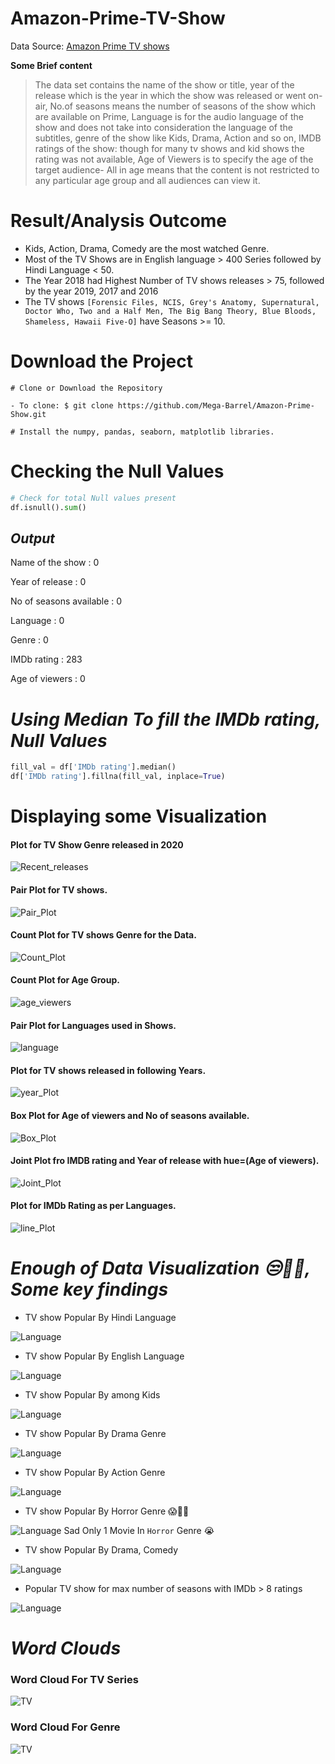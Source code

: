 # Amazon-Prime-TV-Show

Data Source: [Amazon Prime TV shows](https://www.kaggle.com/nilimajauhari/amazon-prime-tv-shows)

**Some Brief content**

>The data set contains the name of the show or title, year of the release which is the year in which the show was released or went on-air, No.of seasons means the number of seasons of the show which are available on Prime, Language is for the audio language of the show and does not take into consideration the language of the subtitles, genre of the show like Kids, Drama, Action and so on, IMDB ratings of the show: though for many tv shows and kid shows the rating was not available, Age of Viewers is to specify the age of the target audience- All in age means that the content is not restricted to any particular age group and all audiences can view it.

# Result/Analysis Outcome

- Kids, Action, Drama, Comedy are the most watched Genre.
- Most of the TV Shows are in English language > 400 Series followed by Hindi Language < 50.
- The Year 2018 had Highest Number of TV shows releases > 75, followed by the year 2019, 2017 and 2016
- The TV shows ```[Forensic Files, NCIS, Grey's Anatomy, Supernatural, Doctor Who, Two and a Half Men, The Big Bang Theory, Blue Bloods, Shameless, Hawaii Five-O]``` have Seasons >= 10.

# Download the Project
```
# Clone or Download the Repository

- To clone: $ git clone https://github.com/Mega-Barrel/Amazon-Prime-Show.git

# Install the numpy, pandas, seaborn, matplotlib libraries.
```

# Checking the Null Values

```python
# Check for total Null values present
df.isnull().sum()
```
## ***Output***

Name of the show :            0

Year of release :             0

No of seasons available :     0

Language :                    0

Genre :                       0

IMDb rating :               283

Age of viewers :              0

# ***Using Median To fill the IMDb rating, Null Values***
```python
fill_val = df['IMDb rating'].median()
df['IMDb rating'].fillna(fill_val, inplace=True)
```

# Displaying some Visualization

#### Plot for TV Show Genre released in 2020
![Recent_releases](images/recent_release.png)

#### Pair Plot for TV shows.
![Pair_Plot](images/pair_plot.png)

#### Count Plot for TV shows Genre for the Data.
![Count_Plot](images/Count_Plot.png)

#### Count Plot for Age Group.
![age_viewers](images/Age_viewers.png)

#### Pair Plot for Languages used in Shows.
![language](images/Language.png)

#### Plot for TV shows released in following Years.
![year_Plot](images/Year_Count.png)

#### Box Plot for Age of viewers and No of seasons available.
![Box_Plot](images/Box_Plot.png)

#### Joint Plot fro IMDB rating and Year of release with hue=(Age of viewers).
![Joint_Plot](images/Joint_Plot.png)

#### Plot for IMDb Rating as per Languages.
![line_Plot](images/Line_Plot.png)


# ***Enough of Data Visualization 😒🤦‍♂️, Some key findings***

- TV show Popular By Hindi Language
  
![Language](Code_Blocks/Popular_Hindi_language.png)

- TV show Popular By English Language
  
![Language](Code_Blocks/Popular_English_language.png)

- TV show Popular By among Kids
  
![Language](Code_Blocks/Popular_Kids_Shows.png)

- TV show Popular By Drama Genre
  
![Language](Code_Blocks/Drama_Genre.png)

- TV show Popular By Action Genre
  
![Language](Code_Blocks/Action.png)

- TV show Popular By Horror Genre 😱🧛‍♂️
  
![Language](Code_Blocks/Horror.png)
Sad Only 1 Movie In ```Horror``` Genre 😭

- TV show Popular By Drama, Comedy
  
![Language](Code_Blocks/D_C.png)


- Popular TV show for max number of seasons with IMDb > 8 ratings
  
![Language](Code_Blocks/IMDB_rating.png)

# ***Word Clouds***

### **Word Cloud For TV Series**
![TV](images/Shows_Word_Cloud.png)

### **Word Cloud For Genre**
![TV](images/Genre_Word_Cloud.png)

